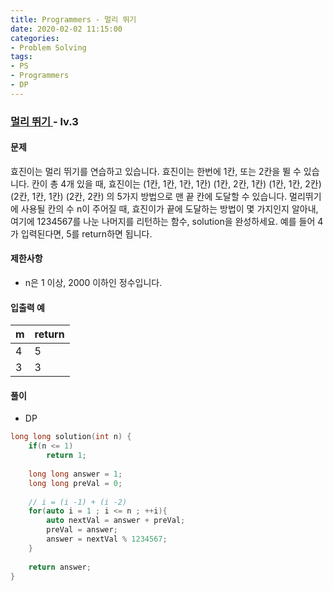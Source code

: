 ```yaml
---
title: Programmers - 멀리 뛰기
date: 2020-02-02 11:15:00
categories:
- Problem Solving
tags:
- PS
- Programmers
- DP
---
```


### [ 멀리 뛰기 ](https://programmers.co.kr/learn/courses/30/lessons/12914) - lv.3

#### 문제

효진이는 멀리 뛰기를 연습하고 있습니다. 효진이는 한번에 1칸, 또는 2칸을 뛸 수 있습니다. 칸이 총 4개 있을 때, 효진이는
(1칸, 1칸, 1칸, 1칸)
(1칸, 2칸, 1칸)
(1칸, 1칸, 2칸)
(2칸, 1칸, 1칸)
(2칸, 2칸)
의 5가지 방법으로 맨 끝 칸에 도달할 수 있습니다. 멀리뛰기에 사용될 칸의 수 n이 주어질 때, 효진이가 끝에 도달하는 방법이 몇 가지인지 알아내, 여기에 1234567를 나눈 나머지를 리턴하는 함수, solution을 완성하세요. 예를 들어 4가 입력된다면, 5를 return하면 됩니다.

#### 제한사항
  - n은 1 이상, 2000 이하인 정수입니다.

#### 입출력 예

| m | return |
| -- | -- |
| 4 | 5 |
| 3 | 3 |

#### 풀이
  - DP

```cpp
long long solution(int n) {
    if(n <= 1)
        return 1;
    
    long long answer = 1;
    long long preVal = 0;
    
    // i = (i -1) + (i -2)
    for(auto i = 1 ; i <= n ; ++i){
        auto nextVal = answer + preVal;
        preVal = answer;
        answer = nextVal % 1234567;
    }
    
    return answer;
}
```